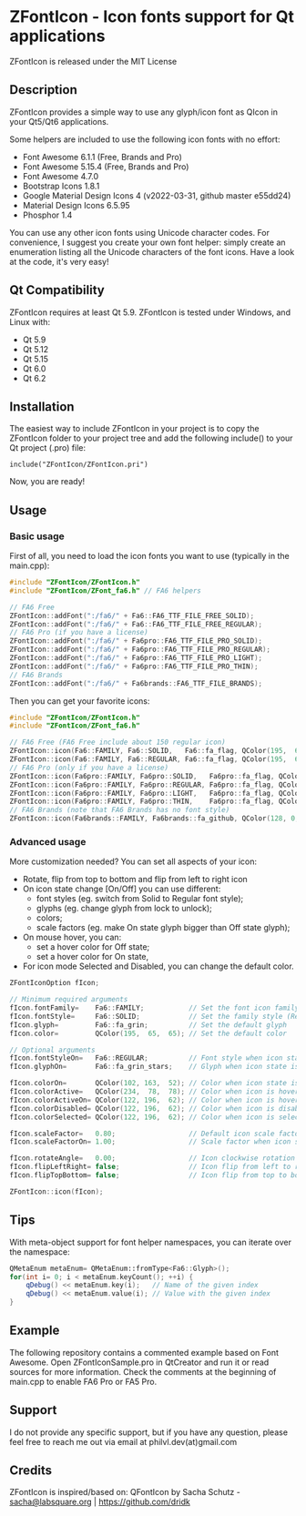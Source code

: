 # ZFontIcon - Icon fonts support for Qt applications
ZFontIcon is released under the MIT License


## Description
ZFontIcon provides a simple way to use any glyph/icon font as QIcon in your Qt5/Qt6 applications.

Some helpers are included to use the following icon fonts with no effort:
- Font Awesome 6.1.1  (Free, Brands and Pro)
- Font Awesome 5.15.4 (Free, Brands and Pro)
- Font Awesome 4.7.0
- Bootstrap Icons 1.8.1
- Google Material Design Icons 4 (v2022-03-31, github master e55dd24)
- Material Design Icons 6.5.95
- Phosphor 1.4

You can use any other icon fonts using Unicode character codes. For convenience, I suggest you create your own font helper: simply create an enumeration listing all the Unicode characters of the font icons. Have a look at the code, it's very easy!


## Qt Compatibility
ZFontIcon requires at least Qt 5.9.
ZFontIcon is tested under Windows, and Linux with:
- Qt 5.9
- Qt 5.12
- Qt 5.15
- Qt 6.0
- Qt 6.2


## Installation
The easiest way to include ZFontIcon in your project is to copy the ZFontIcon folder to your project tree and add the following include() to your Qt project (.pro) file:

    include("ZFontIcon/ZFontIcon.pri")

Now, you are ready!


## Usage
### Basic usage

First of all, you need to load the icon fonts you want to use (typically in the main.cpp):

```c++
#include "ZFontIcon/ZFontIcon.h"
#include "ZFontIcon/ZFont_fa6.h" // FA6 helpers

// FA6 Free
ZFontIcon::addFont(":/fa6/" + Fa6::FA6_TTF_FILE_FREE_SOLID);
ZFontIcon::addFont(":/fa6/" + Fa6::FA6_TTF_FILE_FREE_REGULAR);
// FA6 Pro (if you have a license)
ZFontIcon::addFont(":/fa6/" + Fa6pro::FA6_TTF_FILE_PRO_SOLID);
ZFontIcon::addFont(":/fa6/" + Fa6pro::FA6_TTF_FILE_PRO_REGULAR);
ZFontIcon::addFont(":/fa6/" + Fa6pro::FA6_TTF_FILE_PRO_LIGHT);
ZFontIcon::addFont(":/fa6/" + Fa6pro::FA6_TTF_FILE_PRO_THIN);
// FA6 Brands
ZFontIcon::addFont(":/fa6/" + Fa6brands::FA6_TTF_FILE_BRANDS);
```

Then you can get your favorite icons:

```c++
#include "ZFontIcon/ZFontIcon.h"
#include "ZFontIcon/ZFont_fa6.h"

// FA6 Free (FA6 Free include about 150 regular icon)
ZFontIcon::icon(Fa6::FAMILY, Fa6::SOLID,   Fa6::fa_flag, QColor(195,  65,  65));
ZFontIcon::icon(Fa6::FAMILY, Fa6::REGULAR, Fa6::fa_flag, QColor(195,  65,  65));
// FA6 Pro (only if you have a license)
ZFontIcon::icon(Fa6pro::FAMILY, Fa6pro::SOLID,   Fa6pro::fa_flag, QColor(195,  65,  65));
ZFontIcon::icon(Fa6pro::FAMILY, Fa6pro::REGULAR, Fa6pro::fa_flag, QColor(195,  65,  65));
ZFontIcon::icon(Fa6pro::FAMILY, Fa6pro::LIGHT,   Fa6pro::fa_flag, QColor(195,  65,  65));
ZFontIcon::icon(Fa6pro::FAMILY, Fa6pro::THIN,    Fa6pro::fa_flag, QColor(195,  65,  65));
// FA6 Brands (note that FA6 Brands has no font style)
ZFontIcon::icon(Fa6brands::FAMILY, Fa6brands::fa_github, QColor(128, 0, 0));
```


### Advanced usage
More customization needed? You can set all aspects of your icon:

- Rotate, flip from top to bottom and flip from left to right icon
- On icon state change [On/Off] you can use different:
  - font styles (eg. switch from Solid to Regular font style);
  - glyphs (eg. change glyph from lock to unlock);
  - colors;
  - scale factors (eg. make On state glyph bigger than Off state glyph);
- On mouse hover, you can:
  - set a hover color for Off state;
  - set a hover color for On state,
- For icon mode Selected and Disabled, you can change the default color.

```c++
ZFontIconOption fIcon;

// Minimum required arguments
fIcon.fontFamily=    Fa6::FAMILY;           // Set the font icon family
fIcon.fontStyle=     Fa6::SOLID;            // Set the family style (Required if font families have multiple registered styles)
fIcon.glyph=         Fa6::fa_grin;          // Set the default glyph
fIcon.color=         QColor(195,  65,  65); // Set the default color

// Optional arguments
fIcon.fontStyleOn=   Fa6::REGULAR;          // Font style when icon state is On
fIcon.glyphOn=       Fa6::fa_grin_stars;    // Glyph when icon state is On

fIcon.colorOn=       QColor(102, 163,  52); // Color when icon state is On
fIcon.colorActive=   QColor(234,  78,  78); // Color when icon is hovered
fIcon.colorActiveOn= QColor(122, 196,  62); // Color when icon is hovered and state is on
fIcon.colorDisabled= QColor(122, 196,  62); // Color when icon is disabled
fIcon.colorSelected= QColor(122, 196,  62); // Color when icon is selected

fIcon.scaleFactor=   0.80;                  // Default icon scale factor
fIcon.scaleFactorOn= 1.00;                  // Scale factor when icon state is On

fIcon.rotateAngle=   0.00;                  // Icon clockwise rotation in degree
fIcon.flipLeftRight= false;                 // Icon flip from left to right
fIcon.flipTopBottom= false;                 // Icon flip from top to bottom

ZFontIcon::icon(fIcon);
```


## Tips
With meta-object support for font helper namespaces, you can iterate over the namespace:

```c++
QMetaEnum metaEnum= QMetaEnum::fromType<Fa6::Glyph>();
for(int i= 0; i < metaEnum.keyCount(); ++i) {
    qDebug() << metaEnum.key(i);   // Name of the given index
    qDebug() << metaEnum.value(i); // Value with the given index
}
```


## Example

The following repository contains a commented example based on Font Awesome.
Open ZFontIconSample.pro in QtCreator and run it or read sources for more information.
Check the comments at the beginning of main.cpp to enable FA6 Pro or FA5 Pro.


## Support

I do not provide any specific support, but if you have any question, please feel free to reach me out via email at philvl.dev(at)gmail.com


## Credits
ZFontIcon is inspired/based on: QFontIcon by Sacha Schutz - sacha@labsquare.org | https://github.com/dridk

